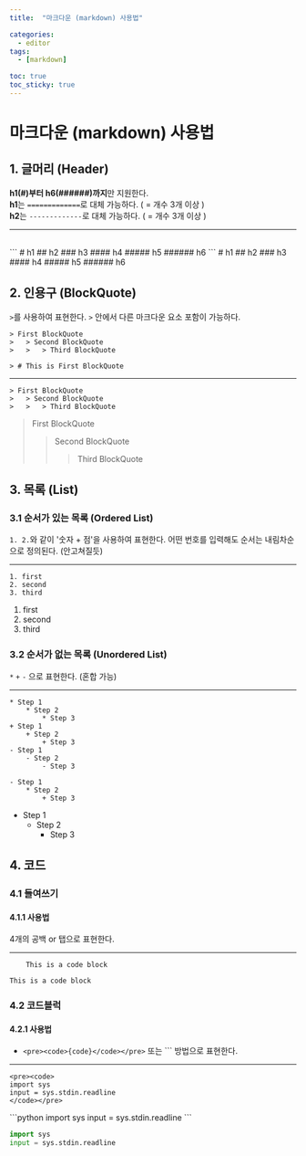 ```yaml
---
title:  "마크다운 (markdown) 사용법" 

categories:
  - editor
tags:
  - [markdown]

toc: true
toc_sticky: true
---
```


마크다운 (markdown) 사용법
======================
## 1. 글머리 (Header)
**h1(#)부터 h6(######)까지**만 지원한다.  
**h1**는 `=============`로 대체 가능하다. ( = 개수 3개 이상 )  
**h2**는 `-------------`로 대체 가능하다. ( = 개수 3개 이상 )  
***
<br>
```
# h1
## h2
### h3
#### h4
##### h5
###### h6
```
# h1
## h2
### h3
#### h4
##### h5
###### h6

## 2. 인용구 (BlockQuote)
`>`를 사용하여 표현한다.
`>` 안에서 다른 마크다운 요소 포함이 가능하다.
```
> First BlockQuote
>   > Second BlockQuote
>   >   > Third BlockQuote
```
```
> # This is First BlockQuote
```
***
```
> First BlockQuote
>   > Second BlockQuote
>   >   > Third BlockQuote
```
> First BlockQuote
>    > Second BlockQuote
>    >    > Third BlockQuote

## 3. 목록 (List)
### 3.1 순서가 있는 목록 (Ordered List)
`1. 2.`와 같이 '숫자 + 점'을 사용하여 표현한다.
어떤 번호를 입력해도 순서는 내림차순으로 정의된다. (안고쳐질듯)
***
```
1. first
2. second
3. third
```
1. first
2. second
3. third

### 3.2 순서가 없는 목록 (Unordered List)
`*` `+` `-` 으로 표현한다. (혼합 가능)
***
```
* Step 1
    * Step 2
        * Step 3
+ Step 1
    + Step 2
        + Step 3
- Step 1
    - Step 2
        - Step 3
```
```
- Step 1
    * Step 2
        + Step 3
```
- Step 1
    * Step 2
        + Step 3

## 4. 코드
### 4.1 들여쓰기
#### 4.1.1 사용법
4개의 공백 or 탭으로 표현한다.
***
```
    This is a code block
```
    This is a code block

### 4.2 코드블럭
#### 4.2.1 사용법
- `<pre><code>{code}</code></pre>` 또는 \`\`\` 방법으로 표현한다.
***
```
<pre><code>
import sys
input = sys.stdin.readline
</code></pre>
```
\```python
import sys
input = sys.stdin.readline
\```
```python
import sys
input = sys.stdin.readline
```
